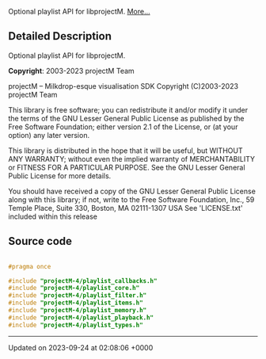 Optional playlist API for libprojectM.  [More...](#detailed-description)

## Detailed Description

Optional playlist API for libprojectM. 

**Copyright**: 2003-2023 projectM Team


projectM &ndash; Milkdrop-esque visualisation SDK Copyright (C)2003-2023 projectM Team

This library is free software; you can redistribute it and/or modify it under the terms of the GNU Lesser General Public License as published by the Free Software Foundation; either version 2.1 of the License, or (at your option) any later version.

This library is distributed in the hope that it will be useful, but WITHOUT ANY WARRANTY; without even the implied warranty of MERCHANTABILITY or FITNESS FOR A PARTICULAR PURPOSE. See the GNU Lesser General Public License for more details.

You should have received a copy of the GNU Lesser General Public License along with this library; if not, write to the Free Software Foundation, Inc., 59 Temple Place, Suite 330, Boston, MA 02111-1307 USA See 'LICENSE.txt' included within this release 




## Source code

```cpp

#pragma once

#include "projectM-4/playlist_callbacks.h"
#include "projectM-4/playlist_core.h"
#include "projectM-4/playlist_filter.h"
#include "projectM-4/playlist_items.h"
#include "projectM-4/playlist_memory.h"
#include "projectM-4/playlist_playback.h"
#include "projectM-4/playlist_types.h"
```


-------------------------------

Updated on 2023-09-24 at 02:08:06 +0000
